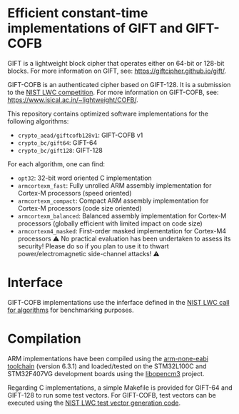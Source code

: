 # Efficient constant-time implementations of GIFT and GIFT-COFB

GIFT is a lightweight block cipher that operates either on 64-bit or 128-bit blocks. For more information on GIFT, see: https://giftcipher.github.io/gift/.

GIFT-COFB is an authenticated cipher based on GIFT-128. It is a submission to the [NIST LWC competition](https://csrc.nist.gov/projects/lightweight-cryptography). For more information on GIFT-COFB, see: https://www.isical.ac.in/~lightweight/COFB/.

This repository contains optimized software implementations for the following algorithms:

- `crypto_aead/giftcofb128v1`: GIFT-COFB v1  
- `crypto_bc/gift64`: GIFT-64  
- `crypto_bc/gift128`: GIFT-128  

For each algorithm, one can find:

- `opt32`: 32-bit word oriented C implementation  
- `armcortexm_fast`: Fully unrolled ARM assembly implementation for Cortex-M processors (speed oriented)
- `armcortexm_compact`: Compact ARM assembly implementation for Cortex-M processors (code size oriented)
- `armcortexm_balanced`: Balanced assembly implementation for Cortex-M processors (globally efficient with limited impact on code size)
- `armcortexm4_masked`: First-order masked implementation for Cortex-M4 processors :warning: No practical evaluation has been undertaken to assess its security! Please do so if you plan to use it to thwart power/electromagnetic side-channel attacks! :warning: 

# Interface

GIFT-COFB implementations use the inferface defined in the [NIST LWC call for algorithms](https://csrc.nist.gov/CSRC/media/Projects/Lightweight-Cryptography/documents/final-lwc-submission-requirements-august2018.pdf) for benchmarking purposes.

# Compilation

ARM implementations have been compiled using the [arm-none-eabi toolchain](https://developer.arm.com/tools-and-software/open-source-software/developer-tools/gnu-toolchain/gnu-rm) (version 6.3.1) and loaded/tested on the STM32L100C and STM32F407VG development boards using the [libopencm3](https://github.com/libopencm3/libopencm3) project.

Regarding C implementations, a simple Makefile is provided for GIFT-64 and GIFT-128 to run some test vectors. For GIFT-COFB, test vectors can be executed using the [NIST LWC test vector generation code](https://csrc.nist.gov/CSRC/media/Projects/Lightweight-Cryptography/documents/TestVectorGen.zip).

